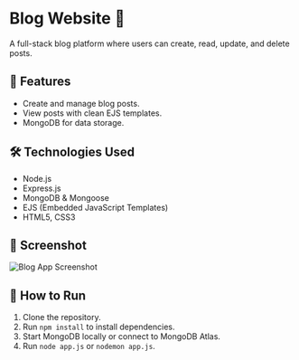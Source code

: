 # Blog Website 📰

A full-stack blog platform where users can create, read, update, and delete posts.

## 🚀 Features
- Create and manage blog posts.
- View posts with clean EJS templates.
- MongoDB for data storage.

## 🛠️ Technologies Used
- Node.js
- Express.js
- MongoDB & Mongoose
- EJS (Embedded JavaScript Templates)
- HTML5, CSS3

## 📸 Screenshot
![Blog App Screenshot](screenshot.png)

## 📂 How to Run
1. Clone the repository.
2. Run `npm install` to install dependencies.
3. Start MongoDB locally or connect to MongoDB Atlas.
4. Run `node app.js` or `nodemon app.js`.

